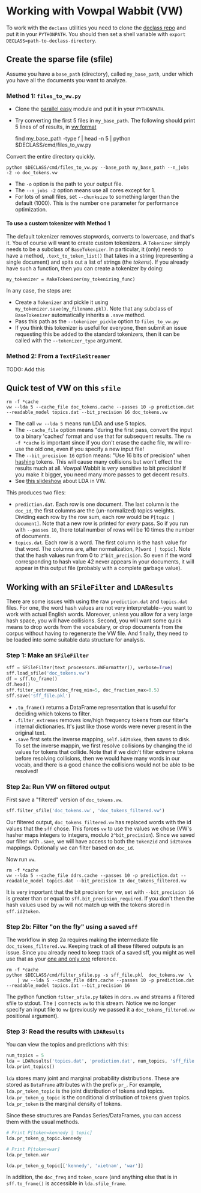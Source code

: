 Working with Vowpal Wabbit (VW)
===============================

To work with the `declass` utilities you need to clone the [declass repo][declassrepo] and put it in your `PYTHONPATH`.  You should then set a shell variable with `export DECLASS=path-to-declass-directory`.

Create the sparse file (sfile)
------------------------------

Assume you have a `base_path` (directory), called `my_base_path`, under which you have all the documents you want to analyze.

### Method 1: `files_to_vw.py`
* Clone the [parallel easy][parallel_easy] module and put it in your `PYTHONPATH`.
* Try converting the first 5 files in `my_base_path`.  The following should print 5 lines of of results, in [vw format][vwinput]

    find my_base_path -type f | head -n 5 | python $DECLASS/cmd/files_to_vw.py


Convert the entire directory quickly.  

    python $DECLASS/cmd/files_to_vw.py --base_path my_base_path --n_jobs -2 -o doc_tokens.vw

* The `-o` option is the path to your output file.  
* The `--n_jobs -2` option means use all cores except for 1.
* For lots of small files, set `--chunksize` to something larger than the default (1000).  This is the number one parameter for performance optimization.


#### To use a custom tokenizer with Method 1
The default tokenizer removes stopwords, converts to lowercase, and that's it.  You of course will want to create custom tokenizers.  A `Tokenizer` simply needs to be a subclass of `BaseTokenizer`.  In particular, it (only) needs to have a method, `.text_to_token_list()` that takes in a string (representing a single document) and spits out a list of strings (the *tokens*).  If you already have such a function, then you can create a tokenizer by doing:

    my_tokenizer = MakeTokenizer(my_tokenizing_func)

In any case, the steps are:

* Create a `Tokenizer` and pickle it using `my_tokenizer.save(my_filename.pkl)`.  Note that any subclass of `BaseTokenizer` automatically inherits a `.save` method.
* Pass this path as the `--tokenizer_pickle` option to `files_to_vw.py`
* If you think this tokenizer is useful for everyone, then submit an issue requesting this be added to the standard tokenizers, then it can be called with the `--tokenizer_type` argument.

### Method 2: From a `TextFileStreamer`

TODO: Add this

Quick test of VW on this `sfile`
--------------------------------

    rm -f *cache
    vw --lda 5 --cache_file doc_tokens.cache --passes 10 -p prediction.dat --readable_model topics.dat --bit_precision 16 doc_tokens.vw

* The call `vw --lda 5` means run LDA and use 5 topics.
* The `--cache_file` option means "during the first pass, convert the input to a binary 'cached' format and use that for subsequent results.  The `rm -f *cache` is important since if you don't erase the cache file, `VW` will re-use the old one, even if you specify a new input file!
* The `--bit_precision 16` option means: "Use 16 bits of precision" when [hashing][hashing] tokens.  This will cause many collisions but won't effect the results much at all.  Vowpal Wabbit is *very* sensitive to bit precision!  If you make it bigger, you need many more passes to get decent results.
* See [this slideshow][vwlda] about LDA in VW.

This produces two files:

* `prediction.dat`.  Each row is one document.  The last column is the `doc_id`, the first columns are the (un-normalized) topics weights.  Dividing each row by the row sum, each row would be `P[topic | document]`.  Note that a new row is printed for *every* pass.  So if you run with `--passes 10`, there total number of rows will be 10 times the number of documents.
* `topics.dat`.  Each row is a word.  The first column is the hash value for that word.  The columns are, after normalization, `P[word | topic]`.  Note that the hash values run from 0 to `2^bit_precision`.  So even if the word corresponding to hash value 42 never appears in your documents, it will appear in this output file (probably with a complete garbage value).


Working with an `SFileFilter` and `LDAResults`
----------------------------------------------

There are some issues with using the raw `prediction.dat` and `topics.dat` files.  For one, the word hash values are not very interpretable--you want to work with actual English words.  Moreover, unless you allow for a very large hash space, you will have collisions.  Second, you will want some quick means to drop words from the vocabulary, or drop documents from the corpus without having to regenerate the VW file.  And finally, they need to be loaded into some suitable data structure for analysis.

### Step 1:  Make an `SFileFilter`

```python
sff = SFileFilter(text_processors.VWFormatter(), verbose=True)
sff.load_sfile('doc_tokens.vw')
df = sff.to_frame()
df.head()
sff.filter_extremes(doc_freq_min=5, doc_fraction_max=0.5)
sff.save('sff_file.pkl')
```

* `.to_frame()` returns a DataFrame representation that is useful for deciding which tokens to filter.
* `.filter_extremes` removes low/high frequency tokens from our filter's internal dictionaries.  It's just like those words were never present in the original text.
* `.save` first sets the inverse mapping, `self.id2token`, then saves to disk.  To set the inverse mappin, we first resolve collisions by changing the id values for tokens that collide.  Note that if we didn't filter extreme tokens before resolving collisions, then we would have many words in our vocab, and there is a good chance the collisions would not be able to be resolved!

### Step 2a:  Run VW on filtered output
First save a "filtered" version of `doc_tokens.vw`.

```python
sff.filter_sfile('doc_tokens.vw', 'doc_tokens_filtered.vw')
```
Our filtered output, `doc_tokens_filtered.vw` has replaced words with the id values that the `sff` chose.  This forces `vw` to use the values we chose (VW's hasher maps integers to integers, modulo `2^bit_precision`).  Since we saved our filter with `.save`, we will have access to both the `token2id` and `id2token` mappings.  Optionally we can filter based on `doc_id`.

Now run `vw`.

```
rm -f *cache
vw --lda 5 --cache_file ddrs.cache --passes 10 -p prediction.dat --readable_model topics.dat --bit_precision 16 doc_tokens_filtered.vw
```
It is very important that the bit precision for vw, set with `--bit_precision 16` is greater than or equal to `sff.bit_precision_required`.  If you don't then the hash values used by `vw` will not match up with the tokens stored in `sff.id2token`.


### Step 2b:  Filter "on the fly" using a saved `sff`
The workflow in step 2a requires making the intermediate file `doc_tokens_filtered.vw`.  Keeping track of all these filtered outputs is an issue.  Since you already need to keep track of a saved sff, you might as well use that as your [one and only one][spot] reference.

```
rm -f *cache
python $DECLASS/cmd/filter_sfile.py -s sff_file.pkl  doc_tokens.vw  \
    | vw --lda 5 --cache_file ddrs.cache --passes 10 -p prediction.dat --readable_model topics.dat --bit_precision 16
```
The python function `filter_sfile.py` takes in `ddrs.vw` and streams a filtered sfile to stdout.  The `|` connects `vw` to this stream.  Notice we no longer specify an input file to `vw` (previously we passed it a `doc_tokens_filtered.vw` positional argument).

### Step 3:  Read the results with `LDAResults`

You can view the topics and predictions with this:

```python
num_topics = 5
lda = LDAResults('topics.dat', 'prediction.dat', num_topics, 'sff_file.pkl')
lda.print_topics()
```

`lda` stores many joint and marginal probability distributions.  These are stored as `DataFrame` attributes with the prefix `pr_`.  For example, `lda.pr_token_topic` is the joint distribution of tokens and topics.  `lda.pr_token_g_topic` is the conditional distribution of tokens given topics.  `lda_pr_token` is the marginal density of tokens.

Since these structures are Pandas Series/DataFrames, you can access them with the usual methods.

```python
# Print P[token=kennedy | topic]
lda.pr_token_g_topic.kennedy

# Print P[token=war]
lda.pr_token.war

lda.pr_token_g_topic[['kennedy', 'vietnam', 'war']] 
```

In addition, the `doc_freq` and `token_score` (and anything else that is in `sff.to_frame()` is accessible in `lda.sfile_frame`.



[vwinput]: https://github.com/JohnLangford/vowpal_wabbit/wiki/Input-format
[declassrepo]: https://github.com/declassengine/declass
[parallel_easy]: https://github.com/langmore/parallel_easy
[vwlda]: https://github.com/JohnLangford/vowpal_wabbit/wiki/lda.pdf
[hashing]: https://github.com/JohnLangford/vowpal_wabbit/wiki/Feature-Hashing-and-Extraction
[spot]: http://en.wikipedia.org/wiki/Single_Point_of_Truth
